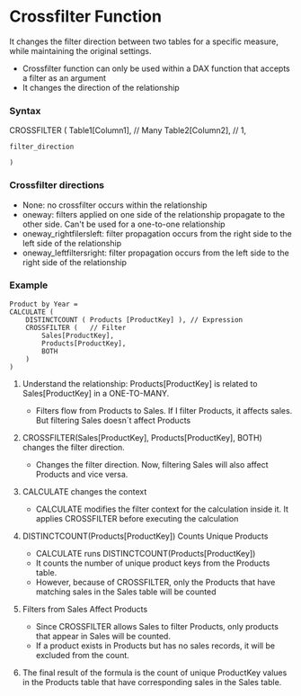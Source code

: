 # Crossfilter Function
It changes the filter direction between two tables for a specific measure, while maintaining the original settings.
- Crossfilter function can only be used within a DAX function that accepts a filter as an argument
- It changes the direction of the relationship

### Syntax
CROSSFILTER
    (
    Table1[Column1], // Many
    Table2[Column2], // 1,

    filter_direction

    )

### Crossfilter directions
- None: no crossfilter occurs within the relationship
- oneway: filters applied on one side of the relationship propagate to the other side. Can't be used for a one-to-one relationship
- oneway_rightfilersleft: filter propagation occurs from the right side to the left side of the relationship
- oneway_leftfiltersright: filter propagation occurs from the left side to the right side of the relationship

### Example
```
Product by Year =
CALCULATE (
    DISTINCTCOUNT ( Products [ProductKey] ), // Expression
    CROSSFILTER (   // Filter
        Sales[ProductKey], 
        Products[ProductKey], 
        BOTH
    )
)
```
1. Understand the relationship: Products[ProductKey] is related to Sales[ProductKey] in a ONE-TO-MANY.
    - Filters flow from Products to Sales. If I filter Products, it affects sales. But filtering Sales doesn´t affect Products

2. CROSSFILTER(Sales[ProductKey], Products[ProductKey], BOTH) changes the filter direction.
    - Changes the filter direction. Now, filtering Sales will also affect Products and vice versa.

3. CALCULATE changes the context
    - CALCULATE modifies the filter context for the calculation inside it. It applies CROSSFILTER before executing the calculation

4. DISTINCTCOUNT(Products[ProductKey]) Counts Unique Products
    - CALCULATE runs DISTINCTCOUNT(Products[ProductKey])
    - It counts the number of unique product keys from the Products table.
    - However, because of CROSSFILTER, only the Products that have matching sales in the Sales table will be counted

5. Filters from Sales Affect Products
    - Since CROSSFILTER allows Sales to filter Products, only products that appear in Sales will be counted.
    - If a product exists in Products but has no sales records, it will be excluded from the count.

6. The final result of the formula is the count of unique ProductKey values in the Products table that have corresponding sales in the Sales table.